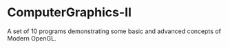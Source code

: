 # ComputerGraphics-II
A set of 10 programs demonstrating some basic and advanced concepts of Modern OpenGL.
